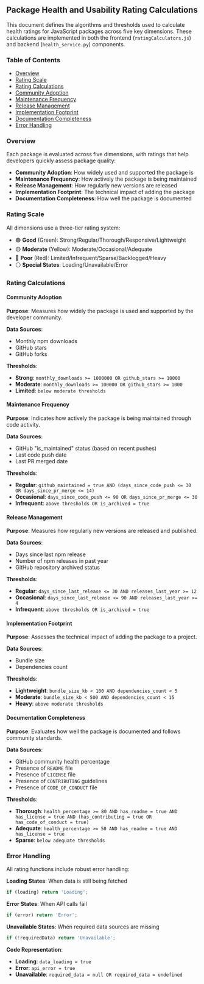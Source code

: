 ## Package Health and Usability Rating Calculations

This document defines the algorithms and thresholds used to calculate health ratings for JavaScript packages across five key dimensions. These calculations are implemented in both the frontend (`ratingCalculators.js`) and backend (`health_service.py`) components.

### Table of Contents

- [Overview](#overview)
- [Rating Scale](#rating-scale)
- [Rating Calculations](#rating-calculations)
- [Community Adoption](#community-adoption)
- [Maintenance Frequency](#maintenance-frequency)
- [Release Management](#release-management)
- [Implementation Footprint](#implementation-footprint)
- [Documentation Completeness](#documentation-completeness)
- [Error Handling](#error-handling)

### Overview

Each package is evaluated across five dimensions, with ratings that help developers quickly assess package quality:

- **Community Adoption**: How widely used and supported the package is
- **Maintenance Frequency**: How actively the package is being maintained
- **Release Management**: How regularly new versions are released
- **Implementation Footprint**: The technical impact of adding the package
- **Documentation Completeness**: How well the package is documented

### Rating Scale

All dimensions use a three-tier rating system:
- 🟢 **Good** (Green): Strong/Regular/Thorough/Responsive/Lightweight
- 🟡 **Moderate** (Yellow): Moderate/Occasional/Adequate
- 🔴 **Poor** (Red): Limited/Infrequent/Sparse/Backlogged/Heavy
- ⚪ **Special States**: Loading/Unavailable/Error

### Rating Calculations

#### Community Adoption

**Purpose**: Measures how widely the package is used and supported by the developer community.

**Data Sources**:
- Monthly npm downloads
- GitHub stars
- GitHub forks

**Thresholds**:
- **Strong**: `monthly_downloads >= 1000000 OR github_stars >= 10000`
- **Moderate**: `monthly_downloads >= 100000 OR github_stars >= 1000`
- **Limited**: `below moderate thresholds`

#### Maintenance Frequency

**Purpose**: Indicates how actively the package is being maintained through code activity.

**Data Sources**:
- GitHub "is_maintained" status (based on recent pushes)
- Last code push date
- Last PR merged date

**Thresholds**:
- **Regular**: `github_maintained = true AND (days_since_code_push <= 30 OR days_since_pr_merge <= 14)`
- **Occasional**: `days_since_code_push <= 90 OR days_since_pr_merge <= 30`
- **Infrequent**: `above thresholds OR is_archived = true`

#### Release Management

**Purpose**: Measures how regularly new versions are released and published.

**Data Sources**:
- Days since last npm release
- Number of npm releases in past year
- GitHub repository archived status

**Thresholds**:
- **Regular**: `days_since_last_release <= 30 AND releases_last_year >= 12`
- **Occasional**: `days_since_last_release <= 90 AND releases_last_year >= 4`
- **Infrequent**: `above thresholds OR is_archived = true`

#### Implementation Footprint

**Purpose**: Assesses the technical impact of adding the package to a project.

**Data Sources**:
- Bundle size 
- Dependencies count 

**Thresholds**:
- **Lightweight**: `bundle_size_kb < 100 AND dependencies_count < 5`
- **Moderate**: `bundle_size_kb < 500 AND dependencies_count < 15`
- **Heavy**: `above moderate thresholds`

#### Documentation Completeness

**Purpose**: Evaluates how well the package is documented and follows community standards.

**Data Sources**:
- GitHub community health percentage
- Presence of `README` file
- Presence of `LICENSE` file
- Presence of `CONTRIBUTING` guidelines
- Presence of `CODE_OF_CONDUCT` file

**Thresholds**:
- **Thorough**: `health_percentage >= 80 AND has_readme = true AND has_license = true AND (has_contributing = true OR has_code_of_conduct = true)`
- **Adequate**: `health_percentage >= 50 AND has_readme = true AND has_license = true`
- **Sparse**: `below adequate thresholds`

### Error Handling

All rating functions include robust error handling:

**Loading States**: When data is still being fetched
```javascript
if (loading) return 'Loading';
```

**Error States**: When API calls fail
```javascript
if (error) return 'Error';
```

**Unavailable States**: When required data sources are missing
```javascript
if (!requiredData) return 'Unavailable';
```

**Code Representation**:
- **Loading**: `data_loading = true`
- **Error**: `api_error = true`
- **Unavailable**: `required_data = null OR required_data = undefined`